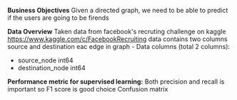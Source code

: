 **Business Objectives**
Given a directed graph, we need to be able to predict if the users are going to be firends

**Data Overview**
Taken data from facebook's recruting challenge on kaggle https://www.kaggle.com/c/FacebookRecruiting
data contains two columns source and destination eac edge in graph - Data columns (total 2 columns):
- source_node int64
- destination_node int64

**Performance metric for supervised learning:**
Both precision and recall is important so F1 score is good choice
Confusion matrix
